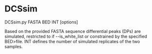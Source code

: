 # DCSsim

DCSsim.py FASTA BED INT [options]

Based on the provided FASTA sequence differential peaks (DPs) are simulated, restricted to if --is_white_list or constrained by the specified BED>file.
INT defines the number of simulated replicates of the two samples.
